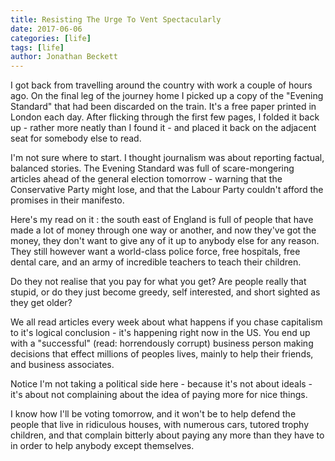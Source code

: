 ```yaml
---
title: Resisting The Urge To Vent Spectacularly
date: 2017-06-06
categories: [life]
tags: [life]
author: Jonathan Beckett
---
```


I got back from travelling around the country with work a couple of hours ago. On the final leg of the journey home I picked up a copy of the "Evening Standard" that had been discarded on the train. It's a free paper printed in London each day. After flicking through the first few pages, I folded it back up - rather more neatly than I found it - and placed it back on the adjacent seat for somebody else to read.

I'm not sure where to start. I thought journalism was about reporting factual, balanced stories. The Evening Standard was full of scare-mongering articles ahead of the general election tomorrow - warning that the Conservative Party might lose, and that the Labour Party couldn't afford the promises in their manifesto.

Here's my read on it : the south east of England is full of people that have made a lot of money through one way or another, and now they've got the money, they don't want to give any of it up to anybody else for any reason. They still however want a world-class police force, free hospitals, free dental care, and an army of incredible teachers to teach their children.

Do they not realise that you pay for what you get? Are people really that stupid, or do they just become greedy, self interested, and short sighted as they get older?

We all read articles every week about what happens if you chase capitalism to it's logical conclusion - it's happening right now in the US. You end up with a "successful" (read: horrendously corrupt) business person making decisions that effect millions of peoples lives, mainly to help their friends, and business associates.

Notice I'm not taking a political side here - because it's not about ideals - it's about not complaining about the idea of paying more for nice things.

I know how I'll be voting tomorrow, and it won't be to help defend the people that live in ridiculous houses, with numerous cars, tutored trophy children, and that complain bitterly about paying any more than they have to in order to help anybody except themselves.
